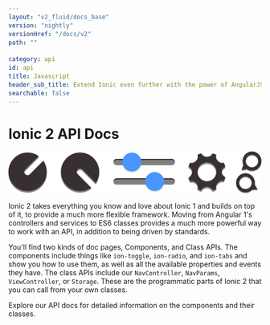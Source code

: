 ```yaml
---
layout: "v2_fluid/docs_base"
version: "nightly"
versionHref: "/docs/v2"
path: ""

category: api
id: api
title: Javascript
header_sub_title: Extend Ionic even further with the power of AngularJS
searchable: false
---
```


# Ionic 2 API Docs

<img class="section-header" src="/img/docs/api-intro-header.png" />


Ionic 2 takes everything you know and love about Ionic 1 and builds on top of it, to provide a much more flexible framework. Moving from Angular 1's controllers and services to ES6 classes provides a much more powerful way to work with an API, in addition to being driven by standards.

You'll find two kinds of doc pages, Components, and Class APIs. The components include things like `ion-toggle`, `ion-radio`, and `ion-tabs` and show you how to use them, as well as all the available properties and events they have. The class APIs include our `NavController`, `NavParams`, `ViewController`, or `Storage`. These are the programmatic parts of Ionic 2 that you can call from your own classes.

Explore our API docs for detailed information on the components and their classes.
